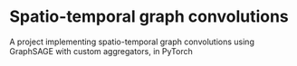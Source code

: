 # Spatio-temporal graph convolutions

A project implementing spatio-temporal graph convolutions using GraphSAGE with custom aggregators, in PyTorch
